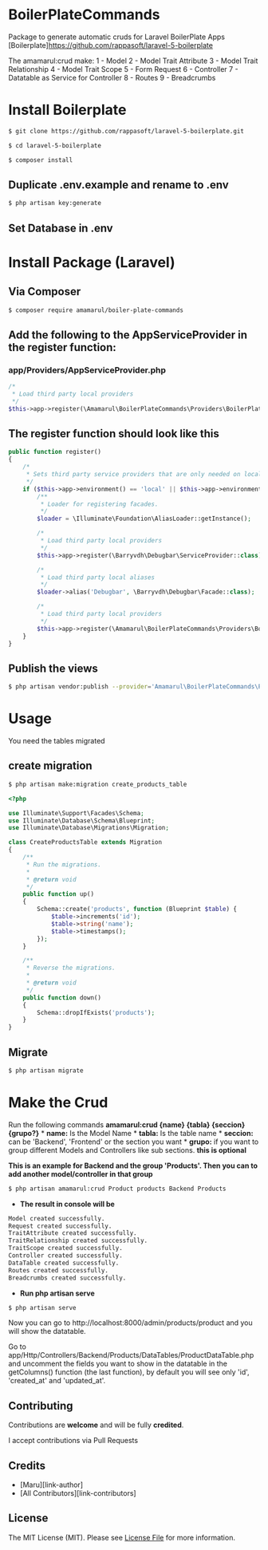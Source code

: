# BoilerPlateCommands
Package to generate automatic cruds for Laravel BoilerPlate Apps [Boilerplate]https://github.com/rappasoft/laravel-5-boilerplate

The amamarul:crud make:
    1 - Model
        2 - Model Trait Attribute
        3 - Model Trait Relationship
        4 - Model Trait Scope
    5 - Form Request
    6 - Controller
        7 - Datatable as Service for Controller
    8 - Routes
    9 - Breadcrumbs

# Install Boilerplate

``` bash
$ git clone https://github.com/rappasoft/laravel-5-boilerplate.git
```

``` bash
$ cd laravel-5-boilerplate
```

``` bash
$ composer install
```
## Duplicate .env.example and rename to .env

``` bash
$ php artisan key:generate
```
## Set Database in .env

# Install Package (Laravel)

## Via Composer

``` bash
$ composer require amamarul/boiler-plate-commands
```

## Add the following to the AppServiceProvider in the register function:
### app/Providers/AppServiceProvider.php
``` php
/*
 * Load third party local providers
 */
$this->app->register(\Amamarul\BoilerPlateCommands\Providers\BoilerPlateCommandsServiceProvider::class);
```

## The register function should look like this
``` php
public function register()
{
    /*
     * Sets third party service providers that are only needed on local/testing environments
     */
    if ($this->app->environment() == 'local' || $this->app->environment() == 'testing') {
        /**
         * Loader for registering facades.
         */
        $loader = \Illuminate\Foundation\AliasLoader::getInstance();

        /*
         * Load third party local providers
         */
        $this->app->register(\Barryvdh\Debugbar\ServiceProvider::class);

        /*
         * Load third party local aliases
         */
        $loader->alias('Debugbar', \Barryvdh\Debugbar\Facade::class);

        /*
         * Load third party local providers
         */
        $this->app->register(\Amamarul\BoilerPlateCommands\Providers\BoilerPlateCommandsServiceProvider::class);
    }
}
```

## Publish the views
``` bash
$ php artisan vendor:publish --provider='Amamarul\BoilerPlateCommands\Providers\BoilerPlateCommandsServiceProvider'
```
# Usage

You need the tables migrated

## create migration
``` bash
$ php artisan make:migration create_products_table
```
``` php
<?php

use Illuminate\Support\Facades\Schema;
use Illuminate\Database\Schema\Blueprint;
use Illuminate\Database\Migrations\Migration;

class CreateProductsTable extends Migration
{
    /**
     * Run the migrations.
     *
     * @return void
     */
    public function up()
    {
        Schema::create('products', function (Blueprint $table) {
            $table->increments('id');
            $table->string('name');
            $table->timestamps();
        });
    }

    /**
     * Reverse the migrations.
     *
     * @return void
     */
    public function down()
    {
        Schema::dropIfExists('products');
    }
}
```
## Migrate
``` bash
$ php artisan migrate
```
# Make the Crud
Run the following commands
**amamarul:crud {name} {tabla} {seccion} {grupo?}**
    * **name:** Is the Model Name
    * **tabla:** Is the table name
    * **seccion:** can be 'Backend', 'Frontend' or the section you want
    * **grupo:** if you want to group different Models and Controllers like sub sections. **this is optional**

**This is an example for Backend and the group 'Products'. Then you can to add another model/controller in that group**
``` bash
$ php artisan amamarul:crud Product products Backend Products
```
- **The result in console will be**
``` bash
Model created successfully.
Request created successfully.
TraitAttribute created successfully.
TraitRelationship created successfully.
TraitScope created successfully.
Controller created successfully.
DataTable created successfully.
Routes created successfully.
Breadcrumbs created successfully.
```
- **Run php artisan serve**
``` bash
$ php artisan serve
```
Now you can go to http://localhost:8000/admin/products/product and you will show the datatable.

Go to app/Http/Controllers/Backend/Products/DataTables/ProductDataTable.php and uncomment the fields you want to show in the datatable in the getColumns() function (the last function), by default you will see only 'id', 'created_at' and 'updated_at'.

## Contributing

Contributions are **welcome** and will be fully **credited**.

I accept contributions via Pull Requests

## Credits

- [Maru][link-author]
- [All Contributors][link-contributors]

## License

The MIT License (MIT). Please see [License File](LICENSE.md) for more information.
